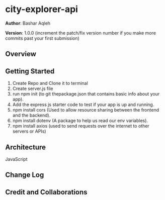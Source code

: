 # city-explorer-api

**Author**: Bashar Aqleh

**Version**: 1.0.0 (increment the patch/fix version number if you make more commits past your first submission)

## Overview
<!-- Provide a high level overview of what this application is and why you are building it, beyond the fact that it's an assignment for this class. (i.e. What's your problem domain?) -->

## Getting Started

1. Create Repo and Clone it to terminal
1. Create server.js file
1. run npm init (to git thepackage.json that contains basic info about your app).
1. Add the express js starter code to test if your app is up and running.
1. npm install cors (Used to allow resource sharing between the frontend and the backend).
1. npm install dotenv (A package to help us read our env variables).
1. npm install axios (used to send requests over the internet to other servers or APIs)

## Architecture

JavaScript
<!-- Provide a detailed description of the application design. What technologies (languages, libraries, etc) you're using, and any other relevant design information. -->

## Change Log

<!-- Use this area to document the iterative changes made to your application as each feature is successfully implemented. Use time stamps. Here's an example:

01-01-2001 4:59pm - Application now has a fully-functional express server, with a GET route for the location resource. -->

## Credit and Collaborations
<!-- Give credit (and a link) to other people or resources that helped you build this application. -->